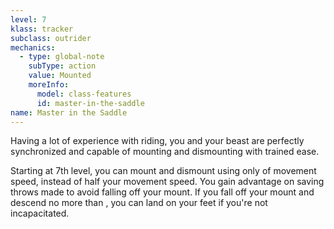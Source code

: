 ```yaml
---
level: 7
klass: tracker
subclass: outrider
mechanics:
  - type: global-note
    subType: action
    value: Mounted
    moreInfo:
      model: class-features
      id: master-in-the-saddle
name: Master in the Saddle
---
```

Having a lot of experience with riding, you and your beast are perfectly synchronized and capable of mounting and dismounting with trained ease.

Starting at 7th level, you can mount and dismount using only <me-distance length="5" /> of movement speed, instead
of half your movement speed. You gain advantage on saving throws made to avoid falling off your mount. If you fall off
your mount and descend no more than <me-distance length="10" />, you can land on your feet if you're not incapacitated.

